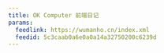 ```yaml
---
title: OK Computer 前端日记
params:
  feedlink: https://wumanho.cn/index.xml
  feedid: 5c3caab0a6e0a0a14a32750200c6239d
---
```

